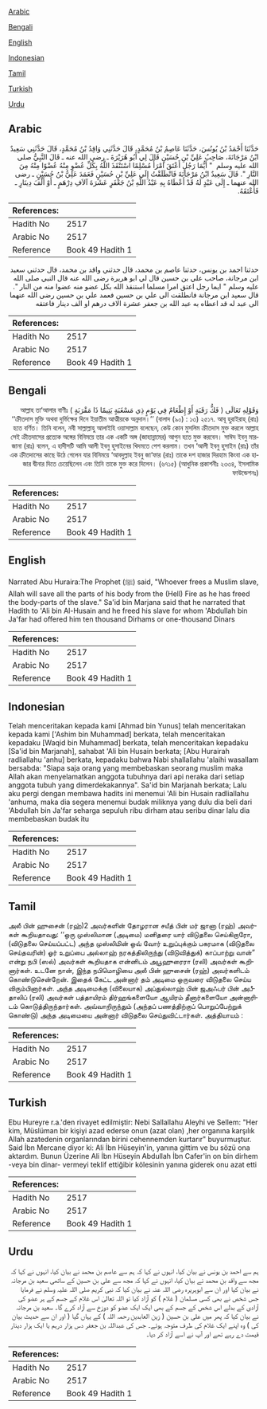 [Arabic](#arabic)

[Bengali](#bengali)

[English](#english)

[Indonesian](#indonesian)

[Tamil](#tamil)

[Turkish](#turkish)

[Urdu](#urdu)

## Arabic


<div dir="rtl" lang="ar" style={{fontSize:'larger',backgroundColor:'#f8f9fa',padding:20}}>
حَدَّثَنَا أَحْمَدُ بْنُ يُونُسَ، حَدَّثَنَا عَاصِمُ بْنُ مُحَمَّدٍ، قَالَ حَدَّثَنِي وَاقِدُ بْنُ مُحَمَّدٍ، قَالَ حَدَّثَنِي سَعِيدٌ ابْنُ مَرْجَانَةَ، صَاحِبُ عَلِيِّ بْنِ حُسَيْنٍ قَالَ لِي أَبُو هُرَيْرَةَ ـ رضى الله عنه ـ قَالَ النَّبِيُّ صلى الله عليه وسلم ‏ "‏ أَيُّمَا رَجُلٍ أَعْتَقَ امْرَأً مُسْلِمًا اسْتَنْقَذَ اللَّهُ بِكُلِّ عُضْوٍ مِنْهُ عُضْوًا مِنْهُ مِنَ النَّارِ ‏"‏‏.‏ قَالَ سَعِيدٌ ابْنُ مَرْجَانَةَ فَانْطَلَقْتُ إِلَى عَلِيِّ بْنِ حُسَيْنٍ فَعَمَدَ عَلِيُّ بْنُ حُسَيْنٍ ـ رضى الله عنهما ـ إِلَى عَبْدٍ لَهُ قَدْ أَعْطَاهُ بِهِ عَبْدُ اللَّهِ بْنُ جَعْفَرٍ عَشَرَةَ آلاَفِ دِرْهَمٍ ـ أَوْ أَلْفَ دِينَارٍ ـ فَأَعْتَقَهُ‏.‏
</div>
<div style={{backgroundColor:'#f8f9fa',padding:20, marginBottom: 10}}><table> <thead> <tr> <th>References:</th> <th></th> </tr> </thead> <tbody><tr><td>Hadith No</td><td>2517</td></tr><tr><td>Arabic No</td><td>2517</td></tr><tr><td>Reference</td><td>Book 49 Hadith 1</td></tr></tbody></table></div>


<div dir="rtl" lang="ar" style={{fontSize:'larger',backgroundColor:'#f8f9fa',padding:20}}>
حدثنا احمد بن يونس، حدثنا عاصم بن محمد، قال حدثني واقد بن محمد، قال حدثني سعيد ابن مرجانة، صاحب علي بن حسين قال لي ابو هريرة رضى الله عنه قال النبي صلى الله عليه وسلم " ايما رجل اعتق امرا مسلما استنقذ الله بكل عضو منه عضوا منه من النار ". قال سعيد ابن مرجانة فانطلقت الى علي بن حسين فعمد علي بن حسين رضى الله عنهما الى عبد له قد اعطاه به عبد الله بن جعفر عشرة الاف درهم او الف دينار فاعتقه
</div>
<div style={{backgroundColor:'#f8f9fa',padding:20, marginBottom: 10}}><table> <thead> <tr> <th>References:</th> <th></th> </tr> </thead> <tbody><tr><td>Hadith No</td><td>2517</td></tr><tr><td>Arabic No</td><td>2517</td></tr><tr><td>Reference</td><td>Book 49 Hadith 1</td></tr></tbody></table></div>

## Bengali


<div dir="rtl" lang="bn" style={{fontSize:'larger',backgroundColor:'#f8f9fa',padding:20}}>
وَقَوْلِهِ تَعَالَى ( فَكُّ رَقَبَةٍ أَوْ إِطْعَامٌ فِي يَوْمٍ ذِي مَسْغَبَةٍ يَتِيمًا ذَا مَقْرَبَةٍ ) আল্লাহ তা‘আলার বাণীঃ ‘‘ক্রীতদাস মুক্তি অথবা দুর্ভিক্ষের দিনে ইয়াতীম আত্মীয়কে অন্নদান।’’ (বালাদ (৯০) : ১৩) ২৫১৭. আবূ হুরাইরাহ্ (রাঃ) হতে বর্ণিত। তিনি বলেন, নবী সাল্লাল্লাহু আলাইহি ওয়াসাল্লাম বলেছেন, কেউ কোন মুসলিম ক্রীতদাস মুক্ত করলে আল্লাহ সেই ক্রীতদাসের প্রত্যেক অঙ্গের বিনিময়ে তার এক একটি অঙ্গ (জাহান্নামের) আগুন হতে মুক্ত করবেন। সাঈদ ইবনু মারজানা (রাঃ) বলেন, এ হাদীসটি আমি আলী ইবনু হুসাইনের খিদমতে পেশ করলাম। তখন ‘আলী ইবনু হুসাইন (রাঃ) তাঁর এক ক্রীতদাসের কাছে উঠে গেলেন যার বিনিময়ে ‘আবদুল্লাহ ইবনু জা‘ফার (রাঃ) তাকে দশ হাজার দিরহাম কিংবা এক হাজার দ্বীনার দিতে চেয়েছিলেন এবং তিনি তাকে মুক্ত করে দিলেন। (৬৭১৫) (আধুনিক প্রকাশনীঃ ২৩৩৪, ইসলামিক ফাউন্ডেশনঃ)
</div>
<div style={{backgroundColor:'#f8f9fa',padding:20, marginBottom: 10}}><table> <thead> <tr> <th>References:</th> <th></th> </tr> </thead> <tbody><tr><td>Hadith No</td><td>2517</td></tr><tr><td>Arabic No</td><td>2517</td></tr><tr><td>Reference</td><td>Book 49 Hadith 1</td></tr></tbody></table></div>

## English


<div dir="ltr" lang="en" style={{fontSize:'larger',backgroundColor:'#f8f9fa',padding:20}}>
Narrated Abu Huraira:The Prophet (ﷺ) said, "Whoever frees a Muslim slave, Allah will save all the parts of his body from the (Hell) Fire as he has freed the body-parts of the slave." Sa'id bin Marjana said that he narrated that Hadith to 'Ali bin Al-Husain and he freed his slave for whom 'Abdullah bin Ja'far had offered him ten thousand Dirhams or one-thousand Dinars
</div>
<div style={{backgroundColor:'#f8f9fa',padding:20, marginBottom: 10}}><table> <thead> <tr> <th>References:</th> <th></th> </tr> </thead> <tbody><tr><td>Hadith No</td><td>2517</td></tr><tr><td>Arabic No</td><td>2517</td></tr><tr><td>Reference</td><td>Book 49 Hadith 1</td></tr></tbody></table></div>

## Indonesian


<div dir="ltr" lang="id" style={{fontSize:'larger',backgroundColor:'#f8f9fa',padding:20}}>
Telah menceritakan kepada kami [Ahmad bin Yunus] telah menceritakan kepada kami ['Ashim bin Muhammad] berkata, telah menceritakan kepadaku [Waqid bin Muhammad] berkata, telah menceritakan kepadaku [Sa'id bin Marjanah], sahabat 'Ali bin Husain berkata; [Abu Hurairah radliallahu 'anhu] berkata, kepadaku bahwa Nabi shallallahu 'alaihi wasallam bersabda: "Siapa saja orang yang membebaskan seorang muslim maka Allah akan menyelamatkan anggota tubuhnya dari api neraka dari setiap anggota tubuh yang dimerdekakannya". Sa'id bin Marjanah berkata; Lalu aku pergi dengan membawa hadits ini menemui 'Ali bin Husain radliallahu 'anhuma, maka dia segera menemui budak miliknya yang dulu dia beli dari 'Abdullah bin Ja'far seharga sepuluh ribu dirham atau seribu dinar lalu dia membebaskan budak itu
</div>
<div style={{backgroundColor:'#f8f9fa',padding:20, marginBottom: 10}}><table> <thead> <tr> <th>References:</th> <th></th> </tr> </thead> <tbody><tr><td>Hadith No</td><td>2517</td></tr><tr><td>Arabic No</td><td>2517</td></tr><tr><td>Reference</td><td>Book 49 Hadith 1</td></tr></tbody></table></div>

## Tamil


<div dir="ltr" lang="ta" style={{fontSize:'larger',backgroundColor:'#f8f9fa',padding:20}}>
அலீ பின் ஹுசைன் (ரஹ்)2 அவர்களின் தோழரான சயீத் பின் மர் ஜானா (ரஹ்) அவர்கள் கூறியதாவது: ‘‘ஒரு முஸ்லிமான (அடிமை) மனிதரை யார் விடுதலை செய்கிறாரோ, (விடுதலை செய்யப்பட்ட) அந்த முஸ்லிமின் ஒவ் வோர் உறுப்புக்கும் பகரமாக (விடுதலை செய்தவரின்) ஓர் உறுப்பை அல்லாஹ் நரகத்திலிருந்து (விடுவித்துக்) காப்பாற்று வான்” என்று நபி (ஸல்) அவர்கள் கூறியதாக என்னிடம் அபூஹுரைரா (ரலி) அவர்கள் கூறினார்கள். உடனே நான், இந்த நபிமொழியை அலீ பின் ஹுசைன் (ரஹ்) அவர்களிடம் கொண்டுசென்றேன். இதைக் கேட்ட அன்னார் தம் அடிமை ஒருவரை விடுதலை செய்ய விரும்பினார்கள். அந்த அடிமைக்கு (விலையாக) அப்துல்லாஹ் பின் ஜஅஃபர் பின் அபீதாலிப் (ரலி) அவர்கள் பத்தாயிரம் திர்ஹங்களையோ ஆயிரம் தீனார்களையோ அன்னாரிடம் கொடுத்திருந்தார்கள். அவ்வாறிருந்தும் (அந்தப் பணத்திற்குப் பொறுப்பேற்றுக் கொண்டு) அந்த அடிமையை அன்னார் விடுதலை செய்துவிட்டார்கள். அத்தியாயம் :
</div>
<div style={{backgroundColor:'#f8f9fa',padding:20, marginBottom: 10}}><table> <thead> <tr> <th>References:</th> <th></th> </tr> </thead> <tbody><tr><td>Hadith No</td><td>2517</td></tr><tr><td>Arabic No</td><td>2517</td></tr><tr><td>Reference</td><td>Book 49 Hadith 1</td></tr></tbody></table></div>

## Turkish


<div dir="ltr" lang="tr" style={{fontSize:'larger',backgroundColor:'#f8f9fa',padding:20}}>
Ebu Hureyre r.a.'den rivayet edilmiştir: Nebi Sallallahu Aleyhi ve Sellem: "Her kim, Müslüman bir kişiyi azad ederse onun (azat olan) ,her organına karşılık Allah azatedenin organlarından birini cehennemden kurtarır" buyurmuştur. Said İbn Mercane diyor ki: Ali İbn Hüseyin'in, yanına gittim ve bu sözü ona aktardım. Bunun Üzerine Ali İbn Hüseyin Abdullah İbn Cafer'in on bin dirhem -veya bin dinar- vermeyi teklif ettiğibir kölesinin yanına giderek onu azat etti
</div>
<div style={{backgroundColor:'#f8f9fa',padding:20, marginBottom: 10}}><table> <thead> <tr> <th>References:</th> <th></th> </tr> </thead> <tbody><tr><td>Hadith No</td><td>2517</td></tr><tr><td>Arabic No</td><td>2517</td></tr><tr><td>Reference</td><td>Book 49 Hadith 1</td></tr></tbody></table></div>

## Urdu


<div dir="rtl" lang="ur" style={{fontSize:'larger',backgroundColor:'#f8f9fa',padding:20}}>
ہم سے احمد بن یونس نے بیان کیا، انہوں نے کہا کہ ہم سے عاصم بن محمد نے بیان کیا، انہوں نے کہا کہ مجھ سے واقد بن محمد نے بیان کیا، انہوں نے کہا کہ مجھ سے علی بن حسین کے ساتھی سعید بن مرجانہ نے بیان کیا اور ان سے ابوہریرہ رضی اللہ عنہ نے بیان کیا کہ نبی کریم صلی اللہ علیہ وسلم نے فرمایا جس شخص نے بھی کسی مسلمان ( غلام ) کو آزاد کیا تو اللہ تعالیٰ اس غلام کے جسم کے ہر عضو کی آزادی کے بدلے اس شخص کے جسم کے بھی ایک ایک عضو کو دوزخ سے آزاد کرے گا۔ سعید بن مرجانہ نے بیان کیا کہ پھر میں علی بن حسین ( زین العابدین رحمہ اللہ ) کے یہاں گیا ( اور ان سے حدیث بیان کی ) وہ اپنے ایک غلام کی طرف متوجہ ہوئے۔ جس کی عبداللہ بن جعفر دس ہزار درہم یا ایک ہزار دینار قیمت دے رہے تھے اور آپ نے اسے آزاد کر دیا۔
</div>
<div style={{backgroundColor:'#f8f9fa',padding:20, marginBottom: 10}}><table> <thead> <tr> <th>References:</th> <th></th> </tr> </thead> <tbody><tr><td>Hadith No</td><td>2517</td></tr><tr><td>Arabic No</td><td>2517</td></tr><tr><td>Reference</td><td>Book 49 Hadith 1</td></tr></tbody></table></div>